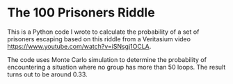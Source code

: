# The 100 Prisoners Riddle
This is a Python code I wrote to calculate the probability of a set of prisoners escaping based on this riddle from a Veritasium video https://www.youtube.com/watch?v=iSNsgj1OCLA.

The code uses Monte Carlo simulation to determine the probability of encountering a situation where no group has more than 50 loops. The result turns out to be around 0.33.

